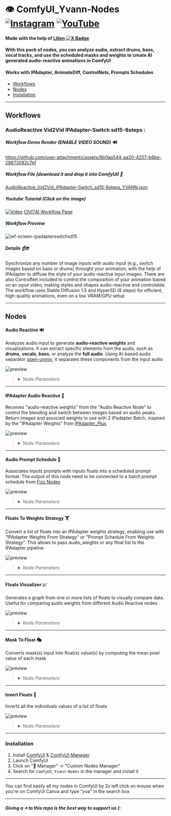 # 👁️ ComfyUI_Yvann-Nodes  [![Instagram](https://img.shields.io/badge/yvann.mp4-white?style=for-the-badge&logo=instagram&logoColor=E4405F)](https://www.instagram.com/yvann.mp4/) [![YouTube](https://img.shields.io/badge/yvann.mp4-white?style=for-the-badge&logo=youtube&logoColor=FF0000)](https://www.youtube.com/channel/yvann.mp4)

#### Made with the help of [Lilien](https://github.com/Lilien86) [![X Badge](https://img.shields.io/badge/lilien.rig-white?style=flat&logo=x&logoColor=black)](https://x.com/Lilien_RIG)

#### **With this pack of nodes, you can analyze audio, extract drums, bass, vocal tracks, and use the scheduled masks and weights to create AI generated audio-reactive animations in ComfyUI**

#### **Works with IPAdapter, AnimateDiff, ControlNets, Prompts Schedules**

- [Workflows](#Workflows)
- [Nodes](#Nodes)
- [Installation](#Installation)

--- 

## Workflows

### AudioReactive Vid2Vid IPAdapter-Switch sd15-8steps :

##### Workflow Demo Render *(ENABLE VIDEO SOUND)* 🔊

https://github.com/user-attachments/assets/6b0aa544-aa20-4257-b6be-28673082c7ef

##### Workflow File (download it and drop it into ComfyUI) 📜
[AudioReactive_Vid2Vid_IPAdapter-Switch_sd15-8steps_YVANN.json](./AudioReactive_Workflows/AudioReactive_Vid2Vid_IPAdapter-Switch_sd15-8steps_YVANN.json)


##### Youtube Tutorial (Click on the image)
[![Video](https://img.youtube.com/vi/Gb4IESsiiJo/maxresdefault.jpg)](https://www.youtube.com/live/Gb4IESsiiJo?si=rFdOwKaFhnHxZCba)
[CIVITAI Workflow Page](https://civitai.com/models/867298)
##### Workflow Preview
![wf-screen-ipadapterswitchsd15](assets/wf_previews/Preview_AudioReactive_Vid2Vid_IPAdapter-Switch_sd15-8steps_YVANN.png)

##### Details ☝️🤓
Synchronize any number of image inputs with audio input (e.g., switch images based on bass or drums) throught your animation, with the help of IPAdapter to diffuse the style of your audio reactive input images. There are also ControlNet included to control the composition of your animation based on an input video, making styles and shapes audio-reactive and controlable. The workflow uses Stable Diffusion 1.5 and HyperSD (8 steps) for efficient, high-quality animations, even on a low VRAM/GPU setup

---
## Nodes

#### Audio Reactive 🔊

Analyzes audio input to generate **audio-reactive weights** and visualizations. It can extract specific elements from the audio, such as **drums**, **vocals**, **bass**, or analyze the **full audio**. Using AI-based audio separator [open-unmix](https://github.com/sigsep/open-unmix-pytorch), it separates these components from the input audio

![preview](assets/nodes_previews/AudioReactive_node_solo.png)

><details>
>  <summary><i>Node Parameters</i></summary>
>
>  - **batch_size**: The number of audio frames to process
>  - **fps**: Frames per second for processing audio weights, the output of your animation need to have the same fps to be correctly synchronized
>  - **audio**: Input audio file
>  - **analysis_mode**: Selects the audio component to analyze (**Drums Only**, **Full Audio**, **Vocals Only**, **Bass Only**, **Other Audio**). This analysis is performed using AI-based audio separation models (open-unmix)
>  - **threshold**: Filters the audio weights based on sound intensity (only values above the threshold pass through)
>  - **add**: Adds a constant value to all the weights
>  - **smooth**: Smoothing factor to reduce sharp transitions between weights
>  - **multiply**: Multiplication factor to amplify the weights
>  - **add_range**: Expands the range of the weights to control output dynamic range
>  - **invert_weights**: Inverts the audio weights
>
>  **Outputs**:
>  - **graph_audio**: An image displaying a graph of the audio weights over time, representing the variation in intensity across the analyzed frames
>  - **processed_audio**: The separated or processed audio (e.g., drums, vocals) used in the analysis
>  - **original_audio**: The original audio input without modifications
>  - **audio_weights**: A float list of audio-reactive weights based on the processed audio
>
></details>

---

#### IPAdapter Audio Reactive 🎵

Receives "audio-reactive weights" from the "Audio Reactive Node" to control the blending and switch between images based on audio peaks. Return images and associed weights to use with 2 IPadapter Batch, inspired by the "IPAdapter Weights" from [IPAdapter_Plus](https://github.com/cubiq/ComfyUI_IPAdapter_plus)

![preview](assets/nodes_previews/IPAdapter_AudioReactive_Solo.png)

><details>
>  <summary><i>Node Parameters</i></summary>
>
>  - **images**: A batch of images used as sources for transitions, each images switch when a peak occurs in the audio (when you see a red dots in the graph)
>  - **audio_weights**: A list of audio-reactive weights used to control image blending, received from "Audio Reactive Node"
>  - **timing**: Timing function for blending, each mode smooth the weights in a differents way, to understand what they're doing just display the audio weights you will see differents smoothed values
>  - **transition_frames**: The number of frames over which to blend between images, I recommend lower low values when you have a low frame rate and high value when you have a high frame rate
>  - **threshold**: The minimum height required for a peak in the audio to be considered, look at the graph to understand
>  - **distance**: The minimum number of frames between peaks, useful when you have small peaks near a big peak and you want only the big peak, you can kind of ignore the small peaks around by increasing the distance
>  - **prominence**: The relative importance of a peak (not really important lol)
>
>  **Outputs**:
>  - **switch_index**: Each frame indices at which image transitions occur, useful only in the case you want to have a scheduled prompt based on the peak of your audio, in this case connect this output to my node "Audio Prompt Schedule"
>  - **image_1**: The starting image for a transition, connect it to the first IPadapter batch in the image input
>  - **weights**: The calculated blending weights for image transitions, connect it to the first IPadapter batch in the weight input
>  - **image_2**: The ending image for a transition, connect it to the second IPadapter batch in the image input
>  - **weights_invert**: The inverse of the calculated blending weights, connect it to the second IPadapter batch in the weight input
>  - **graph_audio_index**: An image visualization of audio weights, detected peaks, and image transitions
>
></details>

---

#### Audio Prompt Schedule 📝

Associates Inputs prompts with inputs floats into a scheduled prompt format. The output of this node need to be connected to a batch prompt schedule from [Fizz Nodes](https://github.com/FizzleDorf/ComfyUI_FizzNodes)

![preview](assets/nodes_previews/Audio_Prompt_schedule_solo.png)

><details>
>  <summary><i>Node Parameters</i></summary>
>
>  - **switch_index**: A list of indices where prompts will change (required, type FLOAT)
>  - **prompts**: A multiline string of prompts to be used at each index (type STRING, default: empty)
>
>  **Outputs**:
>  - **prompt_schedule**: A string representation of the prompt schedule. Each audio reactive index is associated with a prompt from the provided list
>
></details>

---

#### Floats To Weights Strategy 🏋️

Convert a list of floats into an IPAdapter weights strategy, enabling use with "IPAdapter Weights From Strategy" or "Prompt Schedule From Weights Strategy". This allows to pass audio_weights or any float list to the IPAdapter pipeline

![preview](assets/nodes_previews/floatstoWeightsStrategy_Solo.png)

><details>
>  <summary><i>Node Parameters</i></summary>
>
>  - **floats**: The list of float values to be converted into a weights strategy
>  - **batch_size**: The number of frames you want to proceed
>
>  **Outputs**:
>  - **WEIGHTS_STRATEGY**: A dictionary containing the weights strategy used by IPAdapter, including the weights and related parameters
>
></details>

---

#### Floats Visualizer 📈

Generates a graph from one or more lists of floats to visually compare data. Useful for comparing audio weights from different Audio Reactive nodes

![preview](assets/nodes_previews/FloatsVisaulizer_solo.png)

><details>
>  <summary><i>Node Parameters</i></summary>
>
>  - **floats**: The primary list of float values to visualize
>  - **title**: Title of the graph
>  - **x_label**: Label for the x-axis
>  - **y_label**: Label for the y-axis
>  - **floats_optional2**: (Optional) A second list of float values to include in the visualization
>  - **floats_optional3**: (Optional) A third list of float values to include in the visualization
>
>  **Outputs**:
>  - **visual_graph**: An image displaying the graph of the provided float sequences
>
></details>

---

#### Mask To Float 🎭

Converts mask(s) input into float(s) value(s) by computing the mean pixel value of each mask

![preview](assets/nodes_previews/masktofloat_Solo.png)

><details>
>  <summary><i>Node Parameters</i></summary>
>
>  - **mask**: The mask input from which to compute the float value
>
>  **Outputs**:
>  - **float**: A float representing the average value of the mask
>
></details>

---

#### Invert Floats 🔁

Inverts all the individuals values of a list of floats

![preview](assets/nodes_previews/InverFloats_Solo.png)

><details>
>  <summary><i>Node Parameters</i></summary>
>
>  - **floats**: The list of float values to invert
>
>  **Outputs**:
>  - **floats_invert**: The inverted list of float values, where all the individual values have been inversed
>
></details>

---

### Installation
1. Install [ComfyUI](https://github.com/comfyanonymous/ComfyUI) & [ComfyUI-Manager](https://github.com/ltdrdata/ComfyUI-Manager)
2. Launch ComfyUI
3. Click on "🧩 Manager" -> "Custom Nodes Manager"
4. Search for `ComfyUI_Yvann-Nodes` in the manager and install it

---

You can find easily all my nodes in ComfyUI by 2x left click on mouse when you're on ComfyUI Canva and type "yva" in the search box

---
#### *Giving a ⭐ to this repo is the best way to support us (:*
